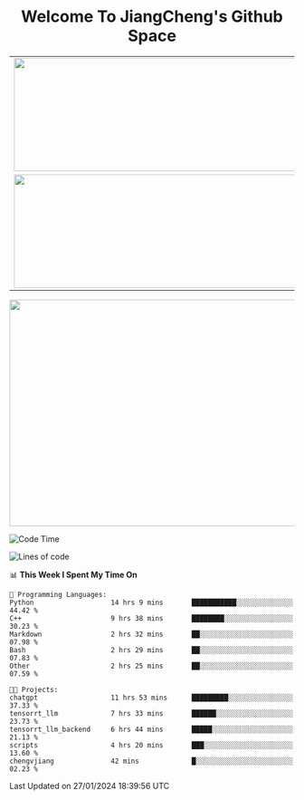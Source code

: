 <h1 align="center">Welcome To JiangCheng's Github Space</h1>

<table align="center" frame="void" rules="none" >
  <tr>
    <td>
      <div align="center"> <img height="200px" width="500px"  src="https://github-readme-stats.vercel.app/api?username=thisjiang&hide_title=true&hide_border=true&layout=compact&show_icons=trueline_height=21&text_color=000&icon_color=000&bg_color=0,ea6161,ffc64d,fffc4d,52fa5a&theme=graywhite" /> </div>
    </td>
    <td>
      <div align="center"> <img height="200px" width="500px" src="https://github-readme-stats.vercel.app/api/top-langs/?username=thisjiang&hide_title=true&hide_border=true&layout=compact&langs_count=6&text_color=000&icon_color=fff&bg_color=0,52fa5a,4dfcff,c64dff&theme=graywhite" /> </div>
    </td>
  </tr>
  <tr>
    <td>
      <div align="center"> <img height="200px" width="500px" src="https://github-readme-streak-stats.herokuapp.com/?user=thisjiang&hide_title=true&hide_border=true&layout=compact&langs_count=6" /> </div>
    </td>
    <td>
      <div align="center"> 
      <a href="https://github.com/" target="_blank"><img style="margin: 10px" src="https://profilinator.rishav.dev/skills-assets/git-scm-icon.svg" alt="Git" height="50" /></a>  
      <a href="https://www.linux.org/" target="_blank"><img style="margin: 10px" src="https://profilinator.rishav.dev/skills-assets/linux-original.svg" alt="Linux" height="50" /></a>  
      <a href="https://www.gnu.org/software/bash/" target="_blank"><img style="margin: 10px" src="https://profilinator.rishav.dev/skills-assets/gnu_bash-icon.svg" alt="Bash" height="50" /></a>  
      </div>
    </td>
  </tr>
</table>

<div align="center"> <img height="400px" width="1000px" src="https://github-readme-activity-graph.cyclic.app/graph?username=thisjiang&theme=react&hide_title=true&hide_border=true&layout=compact&langs_count=6" /> </div></td>

<!--START_SECTION:waka-->
![Code Time](http://img.shields.io/badge/Code%20Time-816%20hrs%2020%20mins-blue)

![Lines of code](https://img.shields.io/badge/From%20Hello%20World%20I%27ve%20Written-465.0%20thousand%20lines%20of%20code-blue)

📊 **This Week I Spent My Time On** 

```text
💬 Programming Languages: 
Python                   14 hrs 9 mins       ███████████░░░░░░░░░░░░░░   44.42 % 
C++                      9 hrs 38 mins       ████████░░░░░░░░░░░░░░░░░   30.23 % 
Markdown                 2 hrs 32 mins       ██░░░░░░░░░░░░░░░░░░░░░░░   07.98 % 
Bash                     2 hrs 29 mins       ██░░░░░░░░░░░░░░░░░░░░░░░   07.83 % 
Other                    2 hrs 25 mins       ██░░░░░░░░░░░░░░░░░░░░░░░   07.59 % 

🐱‍💻 Projects: 
chatgpt                  11 hrs 53 mins      █████████░░░░░░░░░░░░░░░░   37.33 % 
tensorrt_llm             7 hrs 33 mins       ██████░░░░░░░░░░░░░░░░░░░   23.73 % 
tensorrt_llm_backend     6 hrs 44 mins       █████░░░░░░░░░░░░░░░░░░░░   21.13 % 
scripts                  4 hrs 20 mins       ███░░░░░░░░░░░░░░░░░░░░░░   13.60 % 
chengvjiang              42 mins             █░░░░░░░░░░░░░░░░░░░░░░░░   02.23 % 
```


 Last Updated on 27/01/2024 18:39:56 UTC
<!--END_SECTION:waka-->
